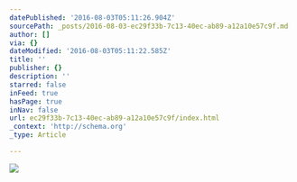 ```yaml
---
datePublished: '2016-08-03T05:11:26.904Z'
sourcePath: _posts/2016-08-03-ec29f33b-7c13-40ec-ab89-a12a10e57c9f.md
author: []
via: {}
dateModified: '2016-08-03T05:11:22.585Z'
title: ''
publisher: {}
description: ''
starred: false
inFeed: true
hasPage: true
inNav: false
url: ec29f33b-7c13-40ec-ab89-a12a10e57c9f/index.html
_context: 'http://schema.org'
_type: Article

---
```

![](https://the-grid-user-content.s3-us-west-2.amazonaws.com/f49d62b4-36c7-4490-b6a0-049d62b34094.jpg)